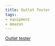 ```yaml
---
title: Outlet Tester
tags:
- equipment
- Amazon
---
```

[Outlet tester](https://www.amazon.com/dp/B01AKX3AYE/ref=nosim?tag=ffwf0f-20)
